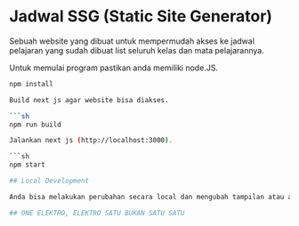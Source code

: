 # Jadwal SSG (Static Site Generator)

Sebuah website yang dibuat untuk mempermudah akses ke jadwal pelajaran yang sudah dibuat list seluruh kelas dan mata pelajarannya.

Untuk memulai program pastikan anda memiliki node.JS.

```sh
npm install

Build next js agar website bisa diakses.

```sh
npm run build

Jalankan next js (http://localhost:3000).

```sh
npm start

## Local Development

Anda bisa melakukan perubahan secara local dan mengubah tampilan atau apapun sesuka hati. Silahkan gunakan git clone untuk mengduplikat repositori dari program ini.

## ONE ELEKTRO, ELEKTRO SATU BUKAN SATU SATU
